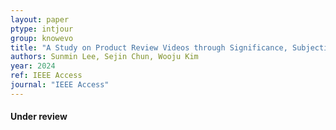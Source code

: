 ```yaml
---
layout: paper
ptype: intjour
group: knowevo
title: "A Study on Product Review Videos through Significance, Subjectivity and Sentiment Analysis"
authors: Sunmin Lee, Sejin Chun, Wooju Kim
year: 2024
ref: IEEE Access
journal: "IEEE Access"
---
```


<h4><span class="badge badge-info">Under review</span></h4>